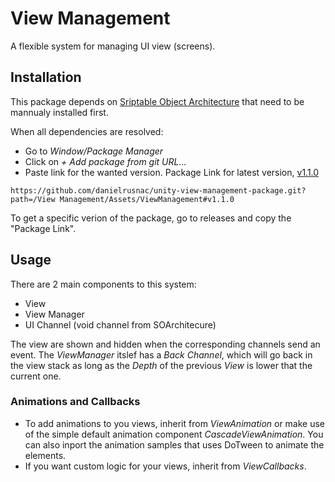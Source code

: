 # View Management

A flexible system for managing UI view (screens).

## Installation

This package depends on [Sriptable Object Architecture](https://github.com/danielrusnac/unity-so-architecture-package) that need to be mannualy installed first.

When all dependencies are resolved:
- Go to *Window/Package Manager*
- Click on *+ Add package from git URL...*
- Paste link for the wanted version.
Package Link for latest version, [v1.1.0](https://github.com/danielrusnac/unity-view-management-package/releases/tag/1.1.0)
```
https://github.com/danielrusnac/unity-view-management-package.git?path=/View Management/Assets/ViewManagement#v1.1.0
```

To get a specific verion of the package, go to releases and copy the "Package Link".

## Usage

There are 2 main components to this system:
  - View
  - View Manager
  - UI Channel (void channel from SOArchitecure)

The view are shown and hidden when the corresponding channels send an event. The *ViewManager* itslef has a *Back Channel*, which will go back in the view stack as long as the *Depth* of the previous *View* is lower that the current one.

### Animations and Callbacks

- To add animations to you views, inherit from *ViewAnimation* or make use of the simple default animation component *CascadeViewAnimation*. You can also inport the animation samples that uses DoTween to animate the elements.
- If you want custom logic for your views, inherit from *ViewCallbacks*.
